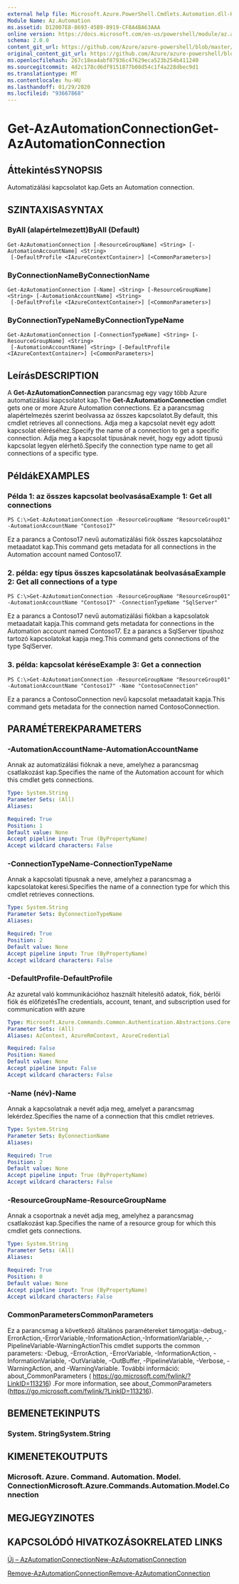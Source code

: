 ```yaml
---
external help file: Microsoft.Azure.PowerShell.Cmdlets.Automation.dll-Help.xml
Module Name: Az.Automation
ms.assetid: D12007E8-8693-45B9-8919-CF8A4BA63AAA
online version: https://docs.microsoft.com/en-us/powershell/module/az.automation/get-azautomationconnection
schema: 2.0.0
content_git_url: https://github.com/Azure/azure-powershell/blob/master/src/Automation/Automation/help/Get-AzAutomationConnection.md
original_content_git_url: https://github.com/Azure/azure-powershell/blob/master/src/Automation/Automation/help/Get-AzAutomationConnection.md
ms.openlocfilehash: 267c18ea4abf87936c47629eca523b254b411240
ms.sourcegitcommit: 4d2c178cd6df9151877b08d54c1f4a228dbec9d1
ms.translationtype: MT
ms.contentlocale: hu-HU
ms.lasthandoff: 01/29/2020
ms.locfileid: "93667868"
---
```

# <span data-ttu-id="8a76f-101">Get-AzAutomationConnection</span><span class="sxs-lookup"><span data-stu-id="8a76f-101">Get-AzAutomationConnection</span></span>

## <span data-ttu-id="8a76f-102">Áttekintés</span><span class="sxs-lookup"><span data-stu-id="8a76f-102">SYNOPSIS</span></span>
<span data-ttu-id="8a76f-103">Automatizálási kapcsolatot kap.</span><span class="sxs-lookup"><span data-stu-id="8a76f-103">Gets an Automation connection.</span></span>

## <span data-ttu-id="8a76f-104">SZINTAXISA</span><span class="sxs-lookup"><span data-stu-id="8a76f-104">SYNTAX</span></span>

### <span data-ttu-id="8a76f-105">ByAll (alapértelmezett)</span><span class="sxs-lookup"><span data-stu-id="8a76f-105">ByAll (Default)</span></span>
```
Get-AzAutomationConnection [-ResourceGroupName] <String> [-AutomationAccountName] <String>
 [-DefaultProfile <IAzureContextContainer>] [<CommonParameters>]
```

### <span data-ttu-id="8a76f-106">ByConnectionName</span><span class="sxs-lookup"><span data-stu-id="8a76f-106">ByConnectionName</span></span>
```
Get-AzAutomationConnection [-Name] <String> [-ResourceGroupName] <String> [-AutomationAccountName] <String>
 [-DefaultProfile <IAzureContextContainer>] [<CommonParameters>]
```

### <span data-ttu-id="8a76f-107">ByConnectionTypeName</span><span class="sxs-lookup"><span data-stu-id="8a76f-107">ByConnectionTypeName</span></span>
```
Get-AzAutomationConnection [-ConnectionTypeName] <String> [-ResourceGroupName] <String>
 [-AutomationAccountName] <String> [-DefaultProfile <IAzureContextContainer>] [<CommonParameters>]
```

## <span data-ttu-id="8a76f-108">Leírás</span><span class="sxs-lookup"><span data-stu-id="8a76f-108">DESCRIPTION</span></span>
<span data-ttu-id="8a76f-109">A **Get-AzAutomationConnection** parancsmag egy vagy több Azure automatizálási kapcsolatot kap.</span><span class="sxs-lookup"><span data-stu-id="8a76f-109">The **Get-AzAutomationConnection** cmdlet gets one or more Azure Automation connections.</span></span>
<span data-ttu-id="8a76f-110">Ez a parancsmag alapértelmezés szerint beolvassa az összes kapcsolatot.</span><span class="sxs-lookup"><span data-stu-id="8a76f-110">By default, this cmdlet retrieves all connections.</span></span>
<span data-ttu-id="8a76f-111">Adja meg a kapcsolat nevét egy adott kapcsolat eléréséhez.</span><span class="sxs-lookup"><span data-stu-id="8a76f-111">Specify the name of a connection to get a specific connection.</span></span>
<span data-ttu-id="8a76f-112">Adja meg a kapcsolat típusának nevét, hogy egy adott típusú kapcsolat legyen elérhető.</span><span class="sxs-lookup"><span data-stu-id="8a76f-112">Specify the connection type name to get all connections of a specific type.</span></span>

## <span data-ttu-id="8a76f-113">Példák</span><span class="sxs-lookup"><span data-stu-id="8a76f-113">EXAMPLES</span></span>

### <span data-ttu-id="8a76f-114">Példa 1: az összes kapcsolat beolvasása</span><span class="sxs-lookup"><span data-stu-id="8a76f-114">Example 1: Get all connections</span></span>
```
PS C:\>Get-AzAutomationConnection -ResourceGroupName "ResourceGroup01" -AutomationAccountName "Contoso17"
```

<span data-ttu-id="8a76f-115">Ez a parancs a Contoso17 nevű automatizálási fiók összes kapcsolatához metaadatot kap.</span><span class="sxs-lookup"><span data-stu-id="8a76f-115">This command gets metadata for all connections in the Automation account named Contoso17.</span></span>

### <span data-ttu-id="8a76f-116">2. példa: egy típus összes kapcsolatának beolvasása</span><span class="sxs-lookup"><span data-stu-id="8a76f-116">Example 2: Get all connections of a type</span></span>
```
PS C:\>Get-AzAutomationConnection -ResourceGroupName "ResourceGroup01" -AutomationAccountName "Contoso17" -ConnectionTypeName "SqlServer"
```

<span data-ttu-id="8a76f-117">Ez a parancs a Contoso17 nevű automatizálási fiókban a kapcsolatok metaadatait kapja.</span><span class="sxs-lookup"><span data-stu-id="8a76f-117">This command gets metadata for connections in the Automation account named Contoso17.</span></span>
<span data-ttu-id="8a76f-118">Ez a parancs a SqlServer típushoz tartozó kapcsolatokat kapja meg.</span><span class="sxs-lookup"><span data-stu-id="8a76f-118">This command gets connections of the type SqlServer.</span></span>

### <span data-ttu-id="8a76f-119">3. példa: kapcsolat kérése</span><span class="sxs-lookup"><span data-stu-id="8a76f-119">Example 3: Get a connection</span></span>
```
PS C:\>Get-AzAutomationConnection -ResourceGroupName "ResourceGroup01" -AutomationAccountName "Contoso17" -Name "ContosoConnection"
```

<span data-ttu-id="8a76f-120">Ez a parancs a ContosoConnection nevű kapcsolat metaadatait kapja.</span><span class="sxs-lookup"><span data-stu-id="8a76f-120">This command gets metadata for the connection named ContosoConnection.</span></span>

## <span data-ttu-id="8a76f-121">PARAMÉTEREK</span><span class="sxs-lookup"><span data-stu-id="8a76f-121">PARAMETERS</span></span>

### <span data-ttu-id="8a76f-122">-AutomationAccountName</span><span class="sxs-lookup"><span data-stu-id="8a76f-122">-AutomationAccountName</span></span>
<span data-ttu-id="8a76f-123">Annak az automatizálási fióknak a neve, amelyhez a parancsmag csatlakozást kap.</span><span class="sxs-lookup"><span data-stu-id="8a76f-123">Specifies the name of the Automation account for which this cmdlet gets connections.</span></span>

```yaml
Type: System.String
Parameter Sets: (All)
Aliases:

Required: True
Position: 1
Default value: None
Accept pipeline input: True (ByPropertyName)
Accept wildcard characters: False
```

### <span data-ttu-id="8a76f-124">-ConnectionTypeName</span><span class="sxs-lookup"><span data-stu-id="8a76f-124">-ConnectionTypeName</span></span>
<span data-ttu-id="8a76f-125">Annak a kapcsolati típusnak a neve, amelyhez a parancsmag a kapcsolatokat keresi.</span><span class="sxs-lookup"><span data-stu-id="8a76f-125">Specifies the name of a connection type for which this cmdlet retrieves connections.</span></span>

```yaml
Type: System.String
Parameter Sets: ByConnectionTypeName
Aliases:

Required: True
Position: 2
Default value: None
Accept pipeline input: True (ByPropertyName)
Accept wildcard characters: False
```

### <span data-ttu-id="8a76f-126">-DefaultProfile</span><span class="sxs-lookup"><span data-stu-id="8a76f-126">-DefaultProfile</span></span>
<span data-ttu-id="8a76f-127">Az azuretal való kommunikációhoz használt hitelesítő adatok, fiók, bérlői fiók és előfizetés</span><span class="sxs-lookup"><span data-stu-id="8a76f-127">The credentials, account, tenant, and subscription used for communication with azure</span></span>

```yaml
Type: Microsoft.Azure.Commands.Common.Authentication.Abstractions.Core.IAzureContextContainer
Parameter Sets: (All)
Aliases: AzContext, AzureRmContext, AzureCredential

Required: False
Position: Named
Default value: None
Accept pipeline input: False
Accept wildcard characters: False
```

### <span data-ttu-id="8a76f-128">-Name (név)</span><span class="sxs-lookup"><span data-stu-id="8a76f-128">-Name</span></span>
<span data-ttu-id="8a76f-129">Annak a kapcsolatnak a nevét adja meg, amelyet a parancsmag lekérdez.</span><span class="sxs-lookup"><span data-stu-id="8a76f-129">Specifies the name of a connection that this cmdlet retrieves.</span></span>

```yaml
Type: System.String
Parameter Sets: ByConnectionName
Aliases:

Required: True
Position: 2
Default value: None
Accept pipeline input: True (ByPropertyName)
Accept wildcard characters: False
```

### <span data-ttu-id="8a76f-130">-ResourceGroupName</span><span class="sxs-lookup"><span data-stu-id="8a76f-130">-ResourceGroupName</span></span>
<span data-ttu-id="8a76f-131">Annak a csoportnak a nevét adja meg, amelyhez a parancsmag csatlakozást kap.</span><span class="sxs-lookup"><span data-stu-id="8a76f-131">Specifies the name of a resource group for which this cmdlet gets connections.</span></span>

```yaml
Type: System.String
Parameter Sets: (All)
Aliases:

Required: True
Position: 0
Default value: None
Accept pipeline input: True (ByPropertyName)
Accept wildcard characters: False
```

### <span data-ttu-id="8a76f-132">CommonParameters</span><span class="sxs-lookup"><span data-stu-id="8a76f-132">CommonParameters</span></span>
<span data-ttu-id="8a76f-133">Ez a parancsmag a következő általános paramétereket támogatja:-debug,-ErrorAction,-ErrorVariable,-InformationAction,-InformationVariable,-,-PipelineVariable-WarningAction</span><span class="sxs-lookup"><span data-stu-id="8a76f-133">This cmdlet supports the common parameters: -Debug, -ErrorAction, -ErrorVariable, -InformationAction, -InformationVariable, -OutVariable, -OutBuffer, -PipelineVariable, -Verbose, -WarningAction, and -WarningVariable.</span></span> <span data-ttu-id="8a76f-134">További információ: about_CommonParameters ( https://go.microsoft.com/fwlink/?LinkID=113216) .</span><span class="sxs-lookup"><span data-stu-id="8a76f-134">For more information, see about_CommonParameters (https://go.microsoft.com/fwlink/?LinkID=113216).</span></span>

## <span data-ttu-id="8a76f-135">BEMENETEK</span><span class="sxs-lookup"><span data-stu-id="8a76f-135">INPUTS</span></span>

### <span data-ttu-id="8a76f-136">System. String</span><span class="sxs-lookup"><span data-stu-id="8a76f-136">System.String</span></span>

## <span data-ttu-id="8a76f-137">KIMENETEK</span><span class="sxs-lookup"><span data-stu-id="8a76f-137">OUTPUTS</span></span>

### <span data-ttu-id="8a76f-138">Microsoft. Azure. Command. Automation. Model. Connection</span><span class="sxs-lookup"><span data-stu-id="8a76f-138">Microsoft.Azure.Commands.Automation.Model.Connection</span></span>

## <span data-ttu-id="8a76f-139">MEGJEGYZI</span><span class="sxs-lookup"><span data-stu-id="8a76f-139">NOTES</span></span>

## <span data-ttu-id="8a76f-140">KAPCSOLÓDÓ HIVATKOZÁSOK</span><span class="sxs-lookup"><span data-stu-id="8a76f-140">RELATED LINKS</span></span>

[<span data-ttu-id="8a76f-141">Új – AzAutomationConnection</span><span class="sxs-lookup"><span data-stu-id="8a76f-141">New-AzAutomationConnection</span></span>](./New-AzAutomationConnection.md)

[<span data-ttu-id="8a76f-142">Remove-AzAutomationConnection</span><span class="sxs-lookup"><span data-stu-id="8a76f-142">Remove-AzAutomationConnection</span></span>](./Remove-AzAutomationConnection.md)


